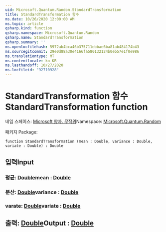 ```yaml
---
uid: Microsoft.Quantum.Random.StandardTransformation
title: StandardTransformation 함수
ms.date: 10/26/2020 12:00:00 AM
ms.topic: article
qsharp.kind: function
qsharp.namespace: Microsoft.Quantum.Random
qsharp.name: StandardTransformation
qsharp.summary: ''
ms.openlocfilehash: 5972ab4bca46b375711ebbae6ba81ab484174b43
ms.sourcegitcommit: 29e0d88a30e4166fa580132124b0eb57e1f0e986
ms.translationtype: MT
ms.contentlocale: ko-KR
ms.lasthandoff: 10/27/2020
ms.locfileid: "92710928"
---
```

# <a name="standardtransformation-function"></a><span data-ttu-id="d6b37-102">StandardTransformation 함수</span><span class="sxs-lookup"><span data-stu-id="d6b37-102">StandardTransformation function</span></span>

<span data-ttu-id="d6b37-103">네임 스페이스: [Microsoft 양자. 무작위](xref:Microsoft.Quantum.Random)</span><span class="sxs-lookup"><span data-stu-id="d6b37-103">Namespace: [Microsoft.Quantum.Random](xref:Microsoft.Quantum.Random)</span></span>

<span data-ttu-id="d6b37-104">패키지 [](https://nuget.org/packages/)</span><span class="sxs-lookup"><span data-stu-id="d6b37-104">Package: [](https://nuget.org/packages/)</span></span>




```qsharp
function StandardTransformation (mean : Double, variance : Double, variate : Double) : Double
```


## <a name="input"></a><span data-ttu-id="d6b37-105">입력</span><span class="sxs-lookup"><span data-stu-id="d6b37-105">Input</span></span>

### <a name="mean--double"></a><span data-ttu-id="d6b37-106">평균: [Double](xref:microsoft.quantum.lang-ref.double)</span><span class="sxs-lookup"><span data-stu-id="d6b37-106">mean : [Double](xref:microsoft.quantum.lang-ref.double)</span></span>




### <a name="variance--double"></a><span data-ttu-id="d6b37-107">분산: [Double](xref:microsoft.quantum.lang-ref.double)</span><span class="sxs-lookup"><span data-stu-id="d6b37-107">variance : [Double](xref:microsoft.quantum.lang-ref.double)</span></span>




### <a name="variate--double"></a><span data-ttu-id="d6b37-108">varate: [Double](xref:microsoft.quantum.lang-ref.double)</span><span class="sxs-lookup"><span data-stu-id="d6b37-108">variate : [Double](xref:microsoft.quantum.lang-ref.double)</span></span>





## <a name="output--double"></a><span data-ttu-id="d6b37-109">출력: [Double](xref:microsoft.quantum.lang-ref.double)</span><span class="sxs-lookup"><span data-stu-id="d6b37-109">Output : [Double](xref:microsoft.quantum.lang-ref.double)</span></span>

